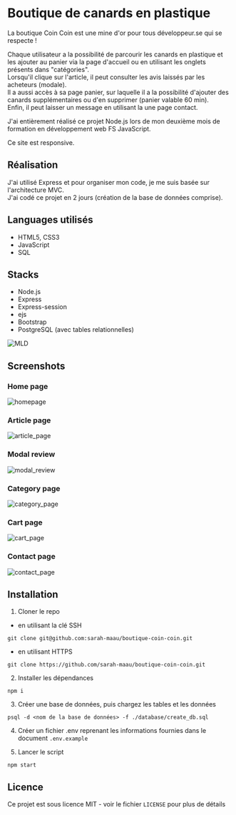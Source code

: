 # Boutique de canards en plastique

La boutique Coin Coin est une mine d'or pour tous développeur.se qui se respecte !

Chaque utilisateur a la possibilité de parcourir les canards en plastique et les ajouter au panier via la page d'accueil ou en utilisant les onglets présents dans "catégories".   
Lorsqu'il clique sur l'article, il peut consulter les avis laissés par les acheteurs (modale).   
Il a aussi accès à sa page panier, sur laquelle il a la possibilité d'ajouter des canards supplémentaires ou d'en supprimer (panier valable 60 min).  
Enfin, il peut laisser un message en utilisant la une page contact.

J'ai entièrement réalisé ce projet Node.js lors de mon deuxième mois de formation en développement web FS JavaScript.

Ce site est responsive.

## Réalisation

J'ai utilisé Express et pour organiser mon code, je me suis basée sur l'architecture MVC.  
J'ai codé ce projet en 2 jours (création de la base de données comprise).

## Languages utilisés 

- HTML5, CSS3
- JavaScript 
- SQL 
  
## Stacks
 - Node.js
 - Express
 - Express-session
 - ejs
 - Bootstrap
 - PostgreSQL (avec tables relationnelles)

 ![MLD](docs/MLD.jpg)

## Screenshots

### Home page
![homepage](docs/home.png)

### Article page
![article_page](docs/article.png)

### Modal review
![modal_review](docs/review.png)

### Category page
![category_page](docs/category.png)

### Cart page
![cart_page](docs/cart.png)

### Contact page
![contact_page](docs/contact.png)

## Installation 

1. Cloner le repo 
- en utilisant la clé SSH
```
git clone git@github.com:sarah-maau/boutique-coin-coin.git
```
- en utilisant HTTPS
```
git clone https://github.com/sarah-maau/boutique-coin-coin.git
```

2. Installer les dépendances 

```
npm i
```

3. Créer une base de données, puis chargez les tables et les données 
   
```
psql -d <nom de la base de données> -f ./database/create_db.sql
```

4. Créer un fichier .env reprenant les informations fournies dans le document `.env.example`
   

5. Lancer le script

```
npm start
```

## Licence
Ce projet est sous licence MIT - voir le fichier `LICENSE` pour plus de détails
